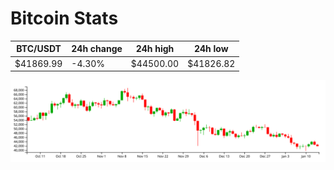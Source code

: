 # Bitcoin Stats

BTC/USDT|24h change|24h high|24h low|
|---|---|---|---|
|$41869.99|-4.30%|$44500.00|$41826.82|

<img src="./chart.svg">
